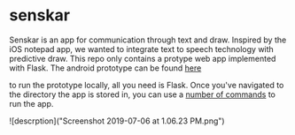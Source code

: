 # senskar

Senskar is an app for communication through text and draw. Inspired by the iOS notepad app, we wanted to integrate text to speech technology with predictive draw. This repo only contains a protype web app implemented with Flask. The android prototype can be found [here](https://github.com/vishal-android-freak/AutoDraw)

to run the prototype locally, all you need is Flask. Once you've navigated to the directory the app is stored in, you can use a [number of commands](http://flask.pocoo.org/) to run the app. 

![descrption]("Screenshot 2019-07-06 at 1.06.23 PM.png")

